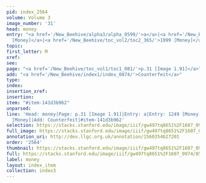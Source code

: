 ```yaml
---
pid: index_2564
volume: Volume 3
image_number: '31'
head: money
entry: "<a href='/New_Beehive/alpha3/alpha_0599/'>a</a>|<a href='/New_Beehive/toc_vol2/toc2_243/'>1249
  [Money]</a>|<a href='/New_Beehive/toc_vol2/toc2_365/'>1999 [Money]</a>"
topic: 
first_letter: M
xref: 
see: 
page: "<a href='/New_Beehive/toc_vol1/toc1_081/'>p.31 [Image 1.91]</a>"
add: "<a href='/New_Beehive/index1/index_0874/'>Counterfeit</a>"
type: 
index: 
insertion_xref: 
insertion: 
item: "#item-141d3b962"
unparsed: 
line: 'Head: money|Page: p.31 [Image 1.91]|Entry: a|Entry: 1249 [Money]|Entry: 1999
  [Money]|Add: Counterfeit|#item-141d3b962'
selection: https://stacks.stanford.edu/image/iiif/gw497tq8651%2F1607_0974/851,362,818,190/full/0/default.jpg
full_image: https://stacks.stanford.edu/image/iiif/gw497tq8651%2F1607_0974/full/full/0/default.jpg
annotation_uri: http://dev.llgc.org.uk/annotation/1560354627201
order: '2564'
thumbnail: https://stacks.stanford.edu/image/iiif/gw497tq8651%2F1607_0974/851,362,818,190/150,/0/default.jpg
full: https://stacks.stanford.edu/image/iiif/gw497tq8651%2F1607_0974/851,362,818,190/full/0/default.jpg
label: money
layout: index_item
collection: index3
---
```

